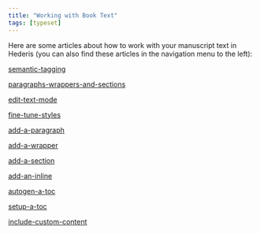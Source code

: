 ```yaml
---
title: "Working with Book Text"
tags: [typeset]
---
```

 
<html><body><section data-type="chapter" class="hsecchapter" data-hederis-type="hsecchapter" id="intro-book-text" data-pi-attrs="id: intro-book-text; data-tags: typeset;" role="doc-chapter" data-tags="typeset" data-author-name=" " data-book-title=" " title="Working with Book Text"><p class="hblkp" data-hederis-type="hblkp" id="pWEZw7I4f">Here are some articles about how to work with your manuscript text in Hederis (you can also find these articles in the navigation menu to the left): </p><p class="hblkp" data-hederis-type="hblkp" id="psfGHs1vh"><a href="{% link _docs/semantic-tagging.md %}" class="hspana" data-hederis-type="hspana" id="pVI1YRBF6">semantic-tagging</a></p><p class="hblkp" data-hederis-type="hblkp" id="p6J1leStt"><a href="{% link _docs/paragraphs-wrappers-and-sections.md %}" class="hspana" data-hederis-type="hspana" id="pwuWLSTbE">paragraphs-wrappers-and-sections</a></p><p class="hblkp" data-hederis-type="hblkp" id="pK6q8hx8r"><a href="{% link _docs/edit-text-mode.md %}" class="hspana" data-hederis-type="hspana" id="pzk5cSEPJ">edit-text-mode</a></p><p class="hblkp" data-hederis-type="hblkp" id="pcGYzvpC7"><a href="{% link _docs/fine-tune-styles.md %}" class="hspana" data-hederis-type="hspana" id="prjOqakpo">fine-tune-styles</a></p><p class="hblkp" data-hederis-type="hblkp" id="psuHOnjmk"><a href="{% link _docs/add-a-paragraph.md %}" class="hspana" data-hederis-type="hspana" id="pjRcvyX4O">add-a-paragraph</a></p><p class="hblkp" data-hederis-type="hblkp" id="pNtHaAxQG"><a href="{% link _docs/add-a-wrapper.md %}" class="hspana" data-hederis-type="hspana" id="p3FRnxezm">add-a-wrapper</a></p><p class="hblkp" data-hederis-type="hblkp" id="pOL98tyfc"><a href="{% link _docs/add-a-section.md %}" class="hspana" data-hederis-type="hspana" id="pkgFFrLwS">add-a-section</a></p><p class="hblkp" data-hederis-type="hblkp" id="p966wnbs7"><a href="{% link _docs/add-an-inline.md %}" class="hspana" data-hederis-type="hspana" id="pwCT2ZnZL">add-an-inline</a></p><p class="hblkp" data-hederis-type="hblkp" id="pPOFUvGdg"><a href="{% link _docs/autogen-a-toc.md %}" class="hspana" data-hederis-type="hspana" id="pKGFRAEg0">autogen-a-toc</a></p><p class="hblkp" data-hederis-type="hblkp" id="pkFxNKPmt"><a href="{% link _docs/setup-a-toc.md %}" class="hspana" data-hederis-type="hspana" id="p2RND2roI">setup-a-toc</a></p><p class="hblkp" data-hederis-type="hblkp" id="p4DSFXIy6"><a href="{% link _docs/include-custom-content.md %}" class="hspana" data-hederis-type="hspana" id="pEoeuIOTb">include-custom-content</a></p></section></body></html>
